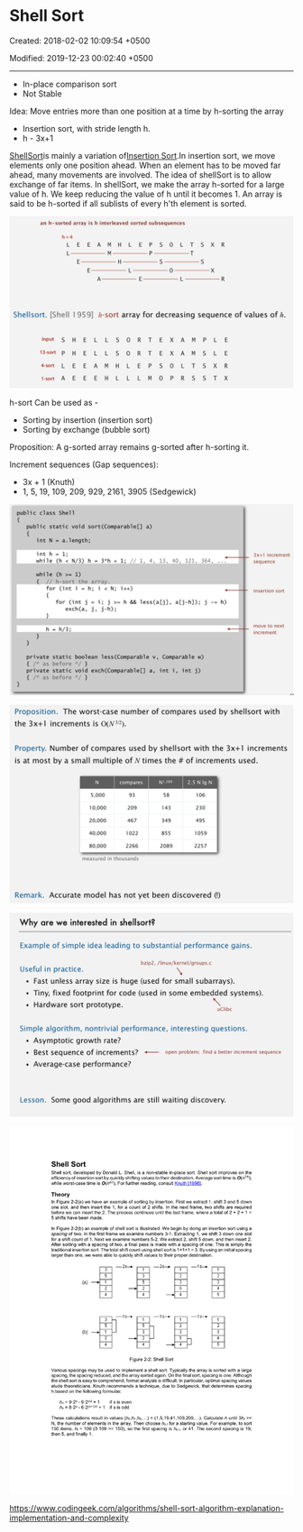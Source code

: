 # Shell Sort

Created: 2018-02-02 10:09:54 +0500

Modified: 2019-12-23 00:02:40 +0500

---

- In-place comparison sort
- Not Stable

Idea: Move entries more than one position at a time by h-sorting the array

- Insertion sort, with stride length h.
- h - 3x+1

[ShellSort](http://en.wikipedia.org/wiki/Shellsort)is mainly a variation of[Insertion Sort](http://quiz.geeksforgeeks.org/insertion-sort/).In insertion sort, we move elements only one position ahead. When an element has to be moved far ahead, many movements are involved. The idea of shellSort is to allow exchange of far items. In shellSort, we make the array h-sorted for a large value of h. We keep reducing the value of h until it becomes 1. An array is said to be h-sorted if all sublists of every h'th element is sorted.

![image](media/Shell-Sort-image1.png)

h-sort Can be used as -

- Sorting by insertion (insertion sort)
- Sorting by exchange (bubble sort)

Proposition: A g-sorted array remains g-sorted after h-sorting it.

Increment sequences (Gap sequences):

- 3x + 1 (Knuth)
- 1, 5, 19, 109, 209, 929, 2161, 3905 (Sedgewick)

![image](media/Shell-Sort-image2.png)

![image](media/Shell-Sort-image3.png)

![image](media/Shell-Sort-image4.png)

![image](media/Shell-Sort-image5.png)

<https://www.codingeek.com/algorithms/shell-sort-algorithm-explanation-implementation-and-complexity>
